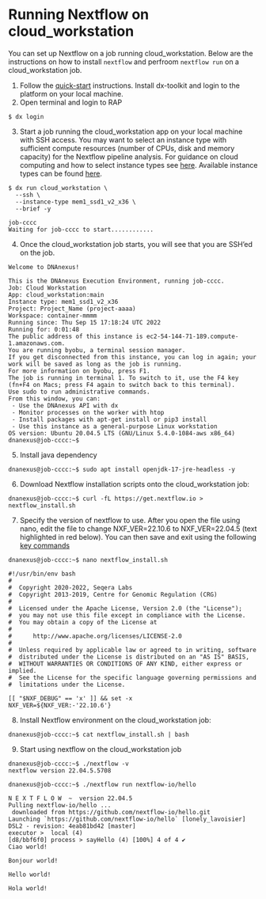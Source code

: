 # Running Nextflow on cloud_workstation

You can set up Nextflow on a job running cloud_workstation. Below are the instructions on how to install `nextflow` and perfroom `nextflow run` on a cloud_workstation job. 

1. Follow the [quick-start](https://documentation.dnanexus.com/getting-started/cli-quickstart#step-0-install-the-sdk) instructions. Install dx-toolkit and login to the platform on your local machine. 
2. Open terminal and login to RAP

```
$ dx login
```
3. Start a job running the cloud_workstation app on your local machine with SSH access. You may want to select an instance type with sufficient compute resources (number of CPUs, disk and memory capacity) for the Nextflow pipeline analysis.  For guidance on cloud computing and how to select instance types see [here](https://laderast.github.io/bash_for_bioinformatics/03-cloud-computing-basics.html#sec-instance). Available instance types can be found [here](https://documentation.dnanexus.com/developer/api/running-analyses/instance-types).

```
$ dx run cloud_workstation \
  --ssh \
  --instance-type mem1_ssd1_v2_x36 \
  --brief -y

job-cccc
Waiting for job-cccc to start............
```
4. Once the cloud_workstation job starts, you will see that you are SSH’ed on the job. 
```
Welcome to DNAnexus!

This is the DNAnexus Execution Environment, running job-cccc.
Job: Cloud Workstation
App: cloud_workstation:main
Instance type: mem1_ssd1_v2_x36
Project: Project_Name (project-aaaa)
Workspace: container-mmmm
Running since: Thu Sep 15 17:18:24 UTC 2022
Running for: 0:01:48
The public address of this instance is ec2-54-144-71-189.compute-1.amazonaws.com.
You are running byobu, a terminal session manager.
If you get disconnected from this instance, you can log in again; your work will be saved as long as the job is running.
For more information on byobu, press F1.
The job is running in terminal 1. To switch to it, use the F4 key (fn+F4 on Macs; press F4 again to switch back to this terminal).
Use sudo to run administrative commands.
From this window, you can:
 - Use the DNAnexus API with dx
 - Monitor processes on the worker with htop
 - Install packages with apt-get install or pip3 install
 - Use this instance as a general-purpose Linux workstation
OS version: Ubuntu 20.04.5 LTS (GNU/Linux 5.4.0-1084-aws x86_64)
dnanexus@job-cccc:~$
```

5. Install java dependency
```
dnanexus@job-cccc:~$ sudo apt install openjdk-17-jre-headless -y
```

6. Download Nextflow installation scripts onto the cloud_workstation job:
```
dnanexus@job-cccc:~$ curl -fL https://get.nextflow.io > nextflow_install.sh
```
7. Specify the version of nextflow to use. After you open the file using nano, edit the file to change NXF_VER=22.10.6 to NXF_VER=22.04.5 (text highlighted in red below). You can then save and exit using the following [key commands](https://www.freecodecamp.org/news/how-to-save-and-exit-nano-in-terminal-nano-quit-command/)

```
dnanexus@job-cccc:~$ nano nextflow_install.sh

#!/usr/bin/env bash
#
#  Copyright 2020-2022, Seqera Labs
#  Copyright 2013-2019, Centre for Genomic Regulation (CRG)
#
#  Licensed under the Apache License, Version 2.0 (the "License");
#  you may not use this file except in compliance with the License.
#  You may obtain a copy of the License at
#
#      http://www.apache.org/licenses/LICENSE-2.0
#
#  Unless required by applicable law or agreed to in writing, software
#  distributed under the License is distributed on an "AS IS" BASIS,
#  WITHOUT WARRANTIES OR CONDITIONS OF ANY KIND, either express or implied.
#  See the License for the specific language governing permissions and
#  limitations under the License.

[[ "$NXF_DEBUG" == 'x' ]] && set -x
NXF_VER=${NXF_VER:-'22.10.6'}
```

8. Install Nextflow environment on the cloud_workstation job: 
```
dnanexus@job-cccc:~$ cat nextflow_install.sh | bash
```

9. Start using nextflow on the cloud_workstation job
```
dnanexus@job-cccc:~$ ./nextflow -v 
nextflow version 22.04.5.5708

dnanexus@job-cccc:~$ ./nextflow run nextflow-io/hello

N E X T F L O W  ~  version 22.04.5
Pulling nextflow-io/hello ...
 downloaded from https://github.com/nextflow-io/hello.git
Launching `https://github.com/nextflow-io/hello` [lonely_lavoisier] DSL2 - revision: 4eab81bd42 [master]
executor >  local (4)
[d8/bbf6f0] process > sayHello (4) [100%] 4 of 4 ✔
Ciao world!

Bonjour world!

Hello world!

Hola world!
```
